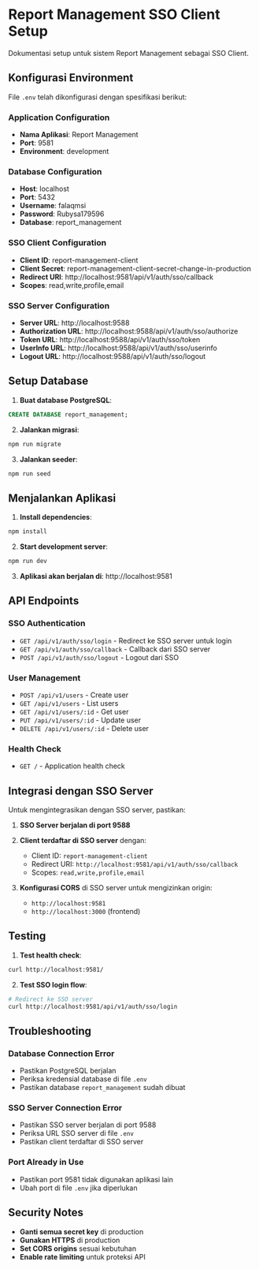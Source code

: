 # Report Management SSO Client Setup

Dokumentasi setup untuk sistem Report Management sebagai SSO Client.

## Konfigurasi Environment

File `.env` telah dikonfigurasi dengan spesifikasi berikut:

### Application Configuration
- **Nama Aplikasi**: Report Management
- **Port**: 9581
- **Environment**: development

### Database Configuration
- **Host**: localhost
- **Port**: 5432
- **Username**: falaqmsi
- **Password**: Rubysa179596
- **Database**: report_management

### SSO Client Configuration
- **Client ID**: report-management-client
- **Client Secret**: report-management-client-secret-change-in-production
- **Redirect URI**: http://localhost:9581/api/v1/auth/sso/callback
- **Scopes**: read,write,profile,email

### SSO Server Configuration
- **Server URL**: http://localhost:9588
- **Authorization URL**: http://localhost:9588/api/v1/auth/sso/authorize
- **Token URL**: http://localhost:9588/api/v1/auth/sso/token
- **UserInfo URL**: http://localhost:9588/api/v1/auth/sso/userinfo
- **Logout URL**: http://localhost:9588/api/v1/auth/sso/logout

## Setup Database

1. **Buat database PostgreSQL**:
```sql
CREATE DATABASE report_management;
```

2. **Jalankan migrasi**:
```bash
npm run migrate
```

3. **Jalankan seeder**:
```bash
npm run seed
```

## Menjalankan Aplikasi

1. **Install dependencies**:
```bash
npm install
```

2. **Start development server**:
```bash
npm run dev
```

3. **Aplikasi akan berjalan di**: http://localhost:9581

## API Endpoints

### SSO Authentication
- `GET /api/v1/auth/sso/login` - Redirect ke SSO server untuk login
- `GET /api/v1/auth/sso/callback` - Callback dari SSO server
- `POST /api/v1/auth/sso/logout` - Logout dari SSO

### User Management
- `POST /api/v1/users` - Create user
- `GET /api/v1/users` - List users
- `GET /api/v1/users/:id` - Get user
- `PUT /api/v1/users/:id` - Update user
- `DELETE /api/v1/users/:id` - Delete user

### Health Check
- `GET /` - Application health check

## Integrasi dengan SSO Server

Untuk mengintegrasikan dengan SSO server, pastikan:

1. **SSO Server berjalan di port 9588**
2. **Client terdaftar di SSO server** dengan:
   - Client ID: `report-management-client`
   - Redirect URI: `http://localhost:9581/api/v1/auth/sso/callback`
   - Scopes: `read,write,profile,email`

3. **Konfigurasi CORS** di SSO server untuk mengizinkan origin:
   - `http://localhost:9581`
   - `http://localhost:3000` (frontend)

## Testing

1. **Test health check**:
```bash
curl http://localhost:9581/
```

2. **Test SSO login flow**:
```bash
# Redirect ke SSO server
curl http://localhost:9581/api/v1/auth/sso/login
```

## Troubleshooting

### Database Connection Error
- Pastikan PostgreSQL berjalan
- Periksa kredensial database di file `.env`
- Pastikan database `report_management` sudah dibuat

### SSO Server Connection Error
- Pastikan SSO server berjalan di port 9588
- Periksa URL SSO server di file `.env`
- Pastikan client terdaftar di SSO server

### Port Already in Use
- Pastikan port 9581 tidak digunakan aplikasi lain
- Ubah port di file `.env` jika diperlukan

## Security Notes

- **Ganti semua secret key** di production
- **Gunakan HTTPS** di production
- **Set CORS origins** sesuai kebutuhan
- **Enable rate limiting** untuk proteksi API
